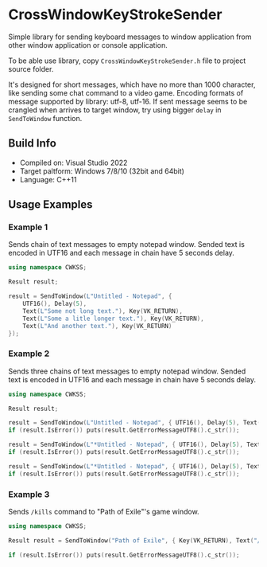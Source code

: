 # CrossWindowKeyStrokeSender
Simple library for sending keyboard messages to window application from other window application or console application.

To be able use library, copy `CrossWindowKeyStrokeSender.h` file to project source folder.

It's designed for short messages, which have no more than 1000 character, like sending some chat command to a video game.
Encoding formats of message supported by library: utf-8, utf-16.
If sent message seems to be crangled when arrives to target window, try using bigger `delay` in `SendToWindow` function.

## Build Info
- Compiled on: Visual Studio 2022
- Target paltform: Windows 7/8/10 (32bit and 64bit)
- Language: C++11

## Usage Examples

### Example 1
Sends chain of text messages to empty notepad window. Sended text is encoded in UTF16 and each message in chain have 5 seconds delay.
```c++
using namespace CWKSS;

Result result;

result = SendToWindow(L"Untitled - Notepad", { 
    UTF16(), Delay(5), 
    Text(L"Some not long text."), Key(VK_RETURN), 
    Text(L"Some a litle longer text."), Key(VK_RETURN), 
    Text(L"And another text."), Key(VK_RETURN) 
});
```

### Example 2
Sends three chains of text messages to empty notepad window. Sended text is encoded in UTF16 and each message in chain have 5 seconds delay.
```c++
using namespace CWKSS;

Result result;

result = SendToWindow(L"Untitled - Notepad", { UTF16(), Delay(5), Text(L"Some not long text."), Key(VK_RETURN) });
if (result.IsError()) puts(result.GetErrorMessageUTF8().c_str());

result = SendToWindow(L"*Untitled - Notepad", { UTF16(), Delay(5), Text(L"Some a litle longer text."), Key(VK_RETURN) });
if (result.IsError()) puts(result.GetErrorMessageUTF8().c_str());

result = SendToWindow(L"*Untitled - Notepad", { UTF16(), Delay(5), Text(L"And another text."), Key(VK_RETURN) });
if (result.IsError()) puts(result.GetErrorMessageUTF8().c_str());
```

### Example 3
Sends `/kills` command to "Path of Exile"'s game window.
```c++
using namespace CWKSS;

Result result = SendToWindow("Path of Exile", { Key(VK_RETURN), Text("/kills"), Key(VK_RETURN) });

if (result.IsError()) puts(result.GetErrorMessageUTF8().c_str());
```
